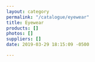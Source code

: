 ```yaml
---
layout: category
permalink: "/catalogue/eyewear"
title: Eyewear
products: []
photos: []
suppliers: []
date: 2019-03-29 18:15:09 -0500

---
```

